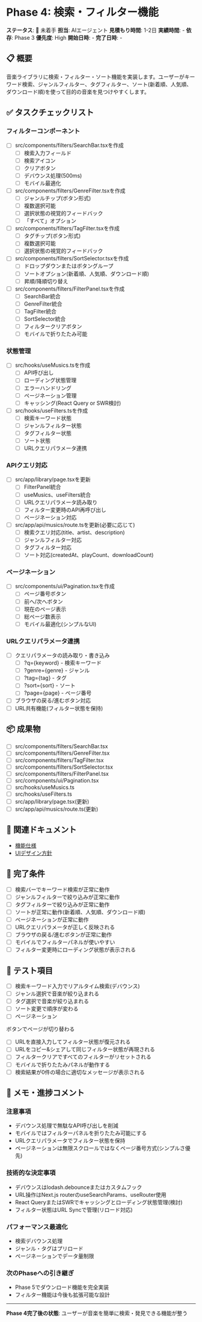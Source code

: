 # Phase 4: 検索・フィルター機能

**ステータス**: 🔴 未着手
**担当**: AIエージェント
**見積もり時間**: 1-2日
**実績時間**: -
**依存**: Phase 3
**優先度**: High
**開始日時**: -
**完了日時**: -

## 📋 概要

音楽ライブラリに検索・フィルター・ソート機能を実装します。ユーザーがキーワード検索、ジャンルフィルター、タグフィルター、ソート(新着順、人気順、ダウンロード順)を使って目的の音楽を見つけやすくします。

## ✅ タスクチェックリスト

### フィルターコンポーネント
- [ ] src/components/filters/SearchBar.tsxを作成
  - [ ] 検索入力フィールド
  - [ ] 検索アイコン
  - [ ] クリアボタン
  - [ ] デバウンス処理(500ms)
  - [ ] モバイル最適化
- [ ] src/components/filters/GenreFilter.tsxを作成
  - [ ] ジャンルチップ(ボタン形式)
  - [ ] 複数選択可能
  - [ ] 選択状態の視覚的フィードバック
  - [ ] 「すべて」オプション
- [ ] src/components/filters/TagFilter.tsxを作成
  - [ ] タグチップ(ボタン形式)
  - [ ] 複数選択可能
  - [ ] 選択状態の視覚的フィードバック
- [ ] src/components/filters/SortSelector.tsxを作成
  - [ ] ドロップダウンまたはボタングループ
  - [ ] ソートオプション(新着順、人気順、ダウンロード順)
  - [ ] 昇順/降順切り替え
- [ ] src/components/filters/FilterPanel.tsxを作成
  - [ ] SearchBar統合
  - [ ] GenreFilter統合
  - [ ] TagFilter統合
  - [ ] SortSelector統合
  - [ ] フィルタークリアボタン
  - [ ] モバイルで折りたたみ可能

### 状態管理
- [ ] src/hooks/useMusics.tsを作成
  - [ ] API呼び出し
  - [ ] ローディング状態管理
  - [ ] エラーハンドリング
  - [ ] ページネーション管理
  - [ ] キャッシング(React Query or SWR検討)
- [ ] src/hooks/useFilters.tsを作成
  - [ ] 検索キーワード状態
  - [ ] ジャンルフィルター状態
  - [ ] タグフィルター状態
  - [ ] ソート状態
  - [ ] URLクエリパラメータ連携

### APIクエリ対応
- [ ] src/app/library/page.tsxを更新
  - [ ] FilterPanel統合
  - [ ] useMusics、useFilters統合
  - [ ] URLクエリパラメータ読み取り
  - [ ] フィルター変更時のAPI再呼び出し
  - [ ] ページネーション対応
- [ ] src/app/api/musics/route.tsを更新(必要に応じて)
  - [ ] 検索クエリ対応(title、artist、description)
  - [ ] ジャンルフィルター対応
  - [ ] タグフィルター対応
  - [ ] ソート対応(createdAt、playCount、downloadCount)

### ページネーション
- [ ] src/components/ui/Pagination.tsxを作成
  - [ ] ページ番号ボタン
  - [ ] 前へ/次へボタン
  - [ ] 現在のページ表示
  - [ ] 総ページ数表示
  - [ ] モバイル最適化(シンプルなUI)

### URLクエリパラメータ連携
- [ ] クエリパラメータの読み取り・書き込み
  - [ ] ?q={keyword} - 検索キーワード
  - [ ] ?genre={genre} - ジャンル
  - [ ] ?tag={tag} - タグ
  - [ ] ?sort={sort} - ソート
  - [ ] ?page={page} - ページ番号
- [ ] ブラウザの戻る/進むボタン対応
- [ ] URL共有機能(フィルター状態を保持)

## 📦 成果物

- [ ] src/components/filters/SearchBar.tsx
- [ ] src/components/filters/GenreFilter.tsx
- [ ] src/components/filters/TagFilter.tsx
- [ ] src/components/filters/SortSelector.tsx
- [ ] src/components/filters/FilterPanel.tsx
- [ ] src/components/ui/Pagination.tsx
- [ ] src/hooks/useMusics.ts
- [ ] src/hooks/useFilters.ts
- [ ] src/app/library/page.tsx(更新)
- [ ] src/app/api/musics/route.ts(更新)

## 🔗 関連ドキュメント

- [機能仕様](../../idea/03-feature-specifications.md)
- [UIデザイン方針](../../idea/05-ui-design.md)

## 🎯 完了条件

- [ ] 検索バーでキーワード検索が正常に動作
- [ ] ジャンルフィルターで絞り込みが正常に動作
- [ ] タグフィルターで絞り込みが正常に動作
- [ ] ソートが正常に動作(新着順、人気順、ダウンロード順)
- [ ] ページネーションが正常に動作
- [ ] URLクエリパラメータが正しく反映される
- [ ] ブラウザの戻る/進むボタンが正常に動作
- [ ] モバイルでフィルターパネルが使いやすい
- [ ] フィルター変更時にローディング状態が表示される

## 🧪 テスト項目

- [ ] 検索キーワード入力でリアルタイム検索(デバウンス)
- [ ] ジャンル選択で音楽が絞り込まれる
- [ ] タグ選択で音楽が絞り込まれる
- [ ] ソート変更で順序が変わる
- [ ] ページネーション

ボタンでページが切り替わる
- [ ] URLを直接入力してフィルター状態が復元される
- [ ] URLをコピー&シェアして同じフィルター状態が再現される
- [ ] フィルタークリアですべてのフィルターがリセットされる
- [ ] モバイルで折りたたみパネルが動作する
- [ ] 検索結果が0件の場合に適切なメッセージが表示される

## 📝 メモ・進捗コメント

### 注意事項
- デバウンス処理で無駄なAPI呼び出しを削減
- モバイルではフィルターパネルを折りたたみ可能にする
- URLクエリパラメータでフィルター状態を保持
- ページネーションは無限スクロールではなくページ番号方式(シンプルさ優先)

### 技術的な決定事項
- デバウンスはlodash.debounceまたはカスタムフック
- URL操作はNext.js routerのuseSearchParams、useRouter使用
- React QueryまたはSWRでキャッシングとローディング状態管理(検討)
- フィルター状態はURL Syncで管理(リロード対応)

### パフォーマンス最適化
- 検索デバウンス処理
- ジャンル・タグはプリロード
- ページネーションでデータ量制限

### 次のPhaseへの引き継ぎ
- Phase 5でダウンロード機能を完全実装
- フィルター機能は今後も拡張可能な設計

---

**Phase 4完了後の状態**: ユーザーが音楽を簡単に検索・発見できる機能が整う
